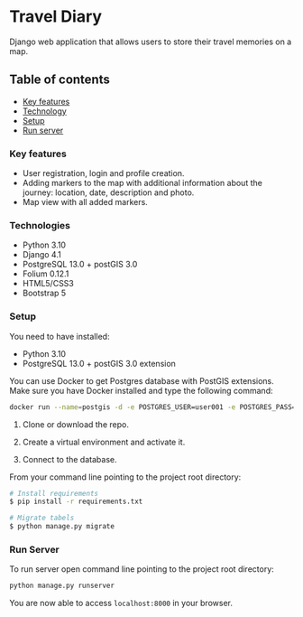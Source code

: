 # Travel Diary
Django web application that allows users to store their travel memories on a map. 

## Table of contents
* [Key features](#key-features)
* [Technology](#technology)
* [Setup](#setup)
* [Run server](#run-server)

### Key features
* User registration, login and profile creation.
* Adding markers to the map with additional information about the journey: location, date, description and photo.
* Map view with all added markers.


### Technologies
* Python 3.10
* Django 4.1
* PostgreSQL 13.0 + postGIS 3.0
* Folium 0.12.1
* HTML5/CSS3
* Bootstrap 5


### Setup
You need to have installed:
* Python 3.10
* PostgreSQL 13.0 + postGIS 3.0 extension

You can use Docker to get Postgres database with PostGIS extensions.
Make sure you have Docker installed and type the following command:
```bash
docker run --name=postgis -d -e POSTGRES_USER=user001 -e POSTGRES_PASS=secret1234 -e POSTGRES_DBNAME=gis -p 5432:5432 -v $(pwd)/postgres_data:/var/lib/postgresql kartoza/postgis:13
```


1. Clone or download the repo.

2. Create a virtual environment and activate it.

3. Connect to the database.

From your command line pointing to the project root directory:
```bash
# Install requirements
$ pip install -r requirements.txt

# Migrate tabels
$ python manage.py migrate
```

### Run Server
To run server open command line pointing to the project root directory:

```bash
python manage.py runserver
```

You are now able to access `localhost:8000` in your browser.
